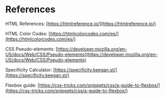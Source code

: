 # References

HTML References: [https://htmlreference.io/](https://htmlreference.io/)

HTML Color Codes: [https://htmlcolorcodes.com/es/](https://htmlcolorcodes.com/es/)

CSS Pseudo-elements: [https://developer.mozilla.org/en-US/docs/Web/CSS/Pseudo-elements](https://developer.mozilla.org/en-US/docs/Web/CSS/Pseudo-elements)

Specificity Calculator: [https://specificity.keegan.st/](https://specificity.keegan.st/)

Flexbox guide: [https://css-tricks.com/snippets/css/a-guide-to-flexbox/](https://css-tricks.com/snippets/css/a-guide-to-flexbox/)
